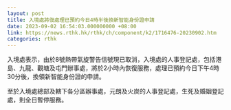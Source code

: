 ```yaml
---
layout: post
title: 入境處將復處理已預約今日4時半後換新智能身份證申請
date: 2023-09-02 16:54:03.000000000 +08:00
link: https://news.rthk.hk/rthk/ch/component/k2/1716476-20230902.htm
categories: rthk
---
```


入境處表示，由於8號熱帶氣旋警告信號現已取消，入境處的人事登記處，包括港島、九龍、觀塘及屯門辦事處，將於2小時內恢復服務，處理已預約今日下午4時30分後，換領新智能身份證的申請。

至於入境處總部及轄下各分區辦事處，元朗及火炭的人事登記處，生死及婚姻登記處，則全日暫停服務。
